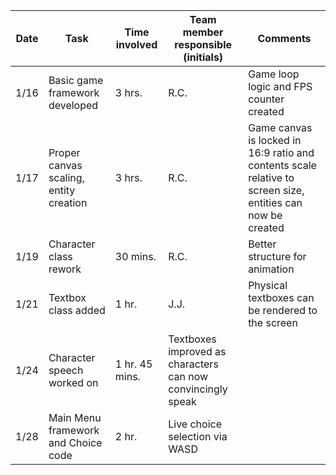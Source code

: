 |Date|Task|Time involved|Team member responsible (initials)|Comments|
|---|-----|-------------|----------------------------------|--------|
|1/16|Basic game framework developed|3 hrs.|R.C.|Game loop logic and FPS counter created|
|1/17|Proper canvas scaling, entity creation|3 hrs.|R.C.|Game canvas is locked in 16:9 ratio and contents scale relative to screen size, entities can now be created|
|1/19|Character class rework|30 mins.|R.C.|Better structure for animation|
|1/21|Textbox class added|1 hr.|J.J.|Physical textboxes can be rendered to the screen|
|1/24|Character speech worked on|1 hr. 45 mins.|Textboxes improved as characters can now convincingly speak|
|1/28|Main Menu framework and Choice code|2 hr.|Live choice selection via WASD| 
